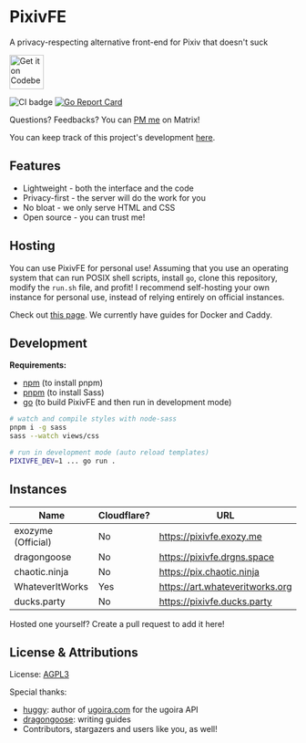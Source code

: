 # PixivFE

A privacy-respecting alternative front-end for Pixiv that doesn't suck

<p>
<a href="https://codeberg.org/vnpower/pixivfe">
<img alt="Get it on Codeberg" src="https://get-it-on.codeberg.org/get-it-on-blue-on-white.png" height="60">
</a>
</p>

![CI badge](https://ci.codeberg.org/api/badges/12556/status.svg)
[![Go Report Card](https://goreportcard.com/badge/codeberg.org/vnpower/pixivfe)](https://goreportcard.com/report/codeberg.org/vnpower/pixivfe)

Questions? Feedbacks? You can [PM me](https://matrix.to/#/@vnpower:eientei.org) on
Matrix!

You can keep track of this project's development
[here](https://codeberg.org/VnPower/PixivFE/wiki/Things-to-do).

## Features

- Lightweight - both the interface and the code
- Privacy-first - the server will do the work for you
- No bloat - we only serve HTML and CSS
- Open source - you can trust me!

## Hosting

You can use PixivFE for personal use! Assuming that you use an operating system that can run POSIX shell scripts, install `go`, clone this repository, modify the `run.sh` file, and profit!
I recommend self-hosting your own instance for personal use, instead of relying entirely on official instances.

Check out [this page](https://codeberg.org/VnPower/pixivfe/wiki/Hosting). We
currently have guides for Docker and Caddy.

## Development

**Requirements:**

- [npm](https://docs.npmjs.com/downloading-and-installing-node-js-and-npm) (to install pnpm)
- [pnpm](https://pnpm.io/installation) (to install Sass)
- [go](https://go.dev/doc/install) (to build PixivFE and then run in development mode)

```bash
# watch and compile styles with node-sass
pnpm i -g sass
sass --watch views/css

# run in development mode (auto reload templates)
PIXIVFE_DEV=1 ... go run .
```

## Instances

| Name               | Cloudflare? | URL                             |
| ------------------ | ----------- | ------------------------------- |
| exozyme (Official) | No          | https://pixivfe.exozy.me        |
| dragongoose        | No          | https://pixivfe.drgns.space     |
| chaotic.ninja      | No          | https://pix.chaotic.ninja       |
| WhateverItWorks    | Yes         | https://art.whateveritworks.org |
| ducks.party        | No          | https://pixivfe.ducks.party     |

Hosted one yourself? Create a pull request to add it here!

## License & Attributions

License: [AGPL3](https://www.gnu.org/licenses/agpl-3.0.txt)

Special thanks:

- [huggy](https://huggy.moe): author of [ugoira.com](https://ugoira.com) for the ugoira API
- [dragongoose](https://drgns.space): writing guides
- Contributors, stargazers and users like you, as well!
